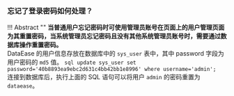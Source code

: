 ### 忘记了登录密码如何处理？

!!! Abstract ""
    **当普通用户忘记密码时可使用管理员账号在页面上的用户管理页面为其重置密码，当系统管理员忘记密码且没有其他系统管理员账号时，需要通过数据库操作重置密码。**  
    DataEase 的用户信息存放在数据库中的 `sys_user` 表中，其中 password 字段为用户密码的 `md5` 值。
    ```sql
    update sys_user set password='40b8893ea9ebc2d631c4bb42bb1e8996' where username='admin';
    ```
    连接到数据库后，执行上面的 SQL 语句可以将用户 `admin` 的密码重置为 `dataease`。
